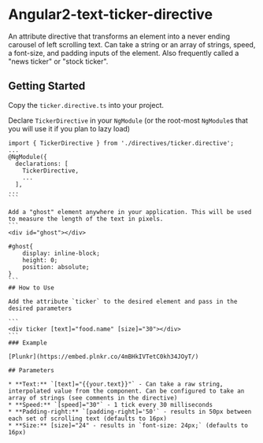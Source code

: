 # Angular2-text-ticker-directive
An attribute directive that transforms an element into a never ending carousel of left scrolling text. Can take a string or an array of strings, speed, a font-size, and padding inputs of the element. Also frequently  called a "news ticker" or "stock ticker".

## Getting Started

Copy the `ticker.directive.ts` into your project.

Declare `TickerDirective` in your  `NgModule` (or the root-most `NgModule`s that you will use it if you plan to lazy load)
````
import { TickerDirective } from './directives/ticker.directive';
...
@NgModule({
  declarations: [
    TickerDirective,
    ...
  ],
...
```

Add a "ghost" element anywhere in your application. This will be used to measure the length of the text in pixels.
```
<div id="ghost"></div>

#ghost{
    display: inline-block;
    height: 0;
    position: absolute;
}
```
## How to Use

Add the attribute `ticker` to the desired element and pass in the desired parameters

```
<div ticker [text]="food.name" [size]="30"></div>
```
### Example

[Plunkr](https://embed.plnkr.co/4mBHkIVTetC0kh34JOyT/)

## Parameters

* **Text:** `[text]="{{your.text}}"` - Can take a raw string, interpolated value from the component. Can be configured to take an array of strings (see comments in the directive)
* **Speed:** `[speed]="30"` - 1 tick every 30 milliseconds
* **Padding-right:** `[padding-right]='50'` - results in 50px between each set of scrolling text (defaults to 16px)
* **Size:** [size]="24" - results in `font-size: 24px;` (defaults to 16px)
